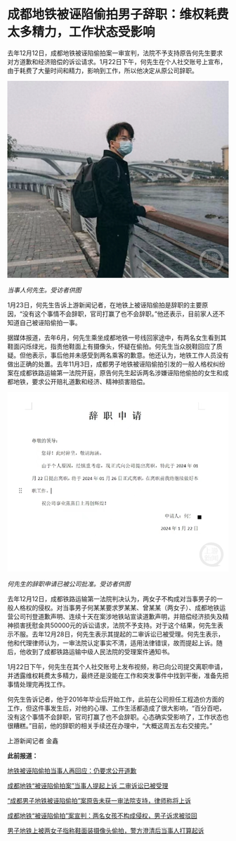 # 成都地铁被诬陷偷拍男子辞职：维权耗费太多精力，工作状态受影响

去年12月12日，成都地铁被诬陷偷拍案一审宣判，法院不予支持原告何先生要求对方道歉和经济赔偿的诉讼请求。1月22日下午，何先生在个人社交账号上宣布，由于耗费了大量时间和精力，影响到工作，所以他决定从原公司辞职。

![eb71643dad568bc80fd0a511e0831c3c.jpg](https://raw.githubusercontent.com/qqhsx/qqnews_image/main/2024/01/23/成都地铁被诬陷偷拍男子辞职：维权耗费太多精力，工作状态受影响/eb71643dad568bc80fd0a511e0831c3c.jpg)

_当事人何先生。受访者供图_

1月23日，何先生告诉上游新闻记者，在地铁上被诬陷偷拍是辞职的主要原因，“没有这个事情不会辞职，官司打赢了也不会辞职。”他还表示，目前家人还不知道自己被诬陷偷拍一事。

据媒体报道，去年6月，何先生乘坐成都地铁一号线回家途中，有两名女生看到其鞋面闪烁绿光，指责他鞋面上有摄像头，怀疑在偷拍。何先生当众脱鞋回应了质疑。但他表示，事后他并未感受到两名乘客的歉意。他还认为，地铁工作人员没有做出正确的处置。去年11月3日，成都男子地铁被诬陷偷拍引发的一般人格权纠纷案在成都铁路运输第一法院开庭，原告何先生起诉两名涉嫌诬陷他偷拍的女生和成都地铁，要求公开赔礼道歉和经济、精神损害赔偿。

![e1416fcf6130a30766c5b6261609ea9c.jpg](https://raw.githubusercontent.com/qqhsx/qqnews_image/main/2024/01/23/成都地铁被诬陷偷拍男子辞职：维权耗费太多精力，工作状态受影响/e1416fcf6130a30766c5b6261609ea9c.jpg)

_何先生的辞职申请已被公司批准。受访者供图_

去年12月12日，成都铁路运输第一法院判决认为，两女子不构成对当事男子的一般人格权的侵权。对当事男子何某某要求罗某某、曾某某（两女子）、成都地铁运营公司刊登道歉声明、连续十天在案涉地铁站宣读道歉声明，并赔偿经济损失及精神损害抚慰金共50000元的诉讼请求，法院不予支持。对于这个结果，何先生表示不服。去年12月28日，何先生表示其提起的二审诉讼已被受理。何先生表示，他和代理律师认为，一审法院认定事实不清，适用法律错误，故而提起上诉。随后，他收到了成都铁路运输中级人民法院的受理案件通知书。

1月22日下午，何先生在其个人社交账号上发布视频，称已向公司提交离职申请，并透露维权耗费太多精力，最终还是没能在工作和突发事件中找到平衡，准备先把事情处理完再找工作。

何先生告诉记者，他于2016年毕业后开始工作，此前在公司担任工程造价方面的工作，但这件事发生后，对他的心理、工作生活都造成了很大影响，“百分百吧，没有这个事情不会辞职，官司打赢了也不会辞职。心态确实受影响了，工作状态也很糟糕。”目前，他的辞职的相关手续还在办理中，“大概这周五左右交接完。”

上游新闻记者 金鑫

**此前报道：**

[地铁被诬陷偷拍当事人再回应：仍要求公开道歉](https://news.qq.com/rain/a/20231228A05BAL00)

[成都地铁“被诬陷偷拍案”当事人提起上诉 二审诉讼已被受理](https://news.qq.com/rain/a/20231228A03I9J00)

[“成都男子地铁被诬陷偷拍”案原告未获一审法院支持，律师称将上诉
](https://news.qq.com/rain/a/20231212A0869B00)

[成都地铁“被诬陷偷拍”案宣判：两名女孩不构成侵权，男子诉求被驳回](https://news.qq.com/rain/a/20231212A072T400)

[男子地铁上被两女子指称鞋面装摄像头偷拍，警方澄清后当事人打算起诉](https://news.qq.com/rain/a/20230613A00YVS00)

